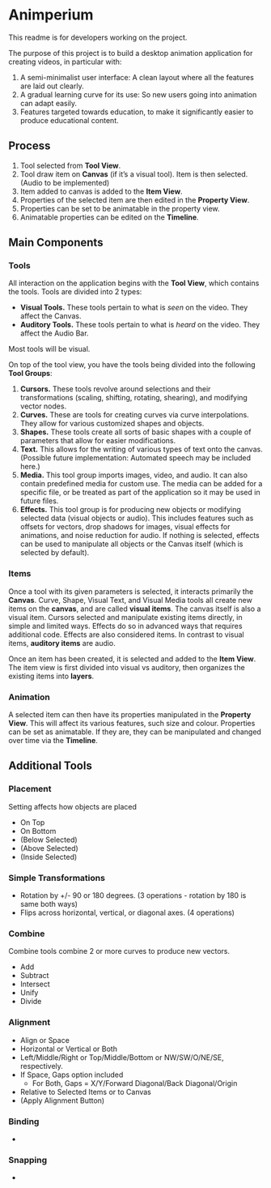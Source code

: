﻿# Animperium

This readme is for developers working on the project.

The purpose of this project is to build a desktop animation application for creating videos, in particular with:

1. A semi-minimalist user interface: A clean layout where all the features are laid out clearly.
2. A gradual learning curve for its use: So new users going into animation can adapt easily.
3. Features targeted towards education, to make it significantly easier to produce educational content.

## Process

1. Tool selected from **Tool View**. 
2. Tool draw item on **Canvas** (if it’s a visual tool). Item is then selected. (Audio to be implemented)
3. Item added to canvas is added to the **Item View**. 
4. Properties of the selected item are then edited in the **Property View**.
5. Properties can be set to be animatable in the property view. 
6. Animatable properties can be edited on the **Timeline**. 

## Main Components

### Tools

All interaction on the application begins with the **Tool View**, which contains the tools. Tools are divided into 2 types:

* **Visual Tools.** These tools pertain to what is *seen* on the video. They affect the Canvas.
* **Auditory Tools.** These tools pertain to what is *heard* on the video. They affect the Audio Bar.

Most tools will be visual.

On top of the tool view, you have the tools being divided into the following **Tool Groups**:

1. **Cursors.** These tools revolve around selections and their transformations (scaling, shifting, rotating, shearing), and modifying vector nodes.
2. **Curves.** These are tools for creating curves via curve interpolations. They allow for various customized shapes and objects.
3. **Shapes.** These tools create all sorts of basic shapes with a couple of parameters that allow for easier modifications.
4. **Text.** This allows for the writing of various types of text onto the canvas. (Possible future implementation: Automated speech may be included here.)
5. **Media.** This tool group imports images, video, and audio. It can also contain predefined media for custom use. The media can be added for a specific file, or be treated as part of the application so it may be used in future files.
6. **Effects.** This tool group is for producing new objects or modifying selected data (visual objects or audio). This includes features such as offsets for vectors, drop shadows for images, visual effects for animations, and noise reduction for audio. If nothing is selected, effects can be used to manipulate all objects or the Canvas itself (which is selected by default).

### Items

Once a tool with its given parameters is selected, it interacts primarily the **Canvas**. Curve, Shape, Visual Text, and Visual Media tools all create new items on the **canvas**, and are called **visual items**. The canvas itself is also a visual item. Cursors selected and manipulate existing items directly, in simple and limited ways. Effects do so in advanced ways that requires additional code. Effects are also considered items. In contrast to visual items, **auditory items** are audio.

Once an item has been created, it is selected and added to the **Item View**. The item view is first divided into visual vs auditory, then  organizes the existing items into **layers**.

### Animation

A selected item can then have its properties manipulated in the **Property View**. This will affect its various features, such size and colour. Properties can be set as animatable. If they are, they can be manipulated and changed over time via the **Timeline**.

## Additional Tools

### Placement

Setting affects how objects are placed

* On Top
* On Bottom
* (Below Selected)
* (Above Selected)
* (Inside Selected)

### Simple Transformations

* Rotation by +/- 90 or 180 degrees. (3 operations - rotation by 180 is same both ways)
* Flips across horizontal, vertical, or diagonal axes. (4 operations)

### Combine

Combine tools combine 2 or more curves to produce new vectors.

* Add
* Subtract
* Intersect
* Unify
* Divide

### Alignment

* Align or Space
* Horizontal or Vertical or Both
* Left/Middle/Right or Top/Middle/Bottom or NW/SW/O/NE/SE, respectively.
* If Space, Gaps option included
  * For Both, Gaps = X/Y/Forward Diagonal/Back Diagonal/Origin
* Relative to Selected Items or to Canvas
* (Apply Alignment Button)

### Binding

* 

### Snapping

* 
